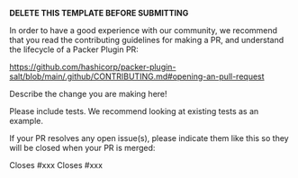 **DELETE THIS TEMPLATE BEFORE SUBMITTING**

In order to have a good experience with our community, we recommend that you
read the contributing guidelines for making a PR, and understand the lifecycle
of a Packer Plugin PR:

https://github.com/hashicorp/packer-plugin-salt/blob/main/.github/CONTRIBUTING.md#opening-an-pull-request

Describe the change you are making here!

Please include tests. We recommend looking at existing tests as an example. 

If your PR resolves any open issue(s), please indicate them like this so they will be closed when your PR is merged:

Closes #xxx
Closes #xxx

